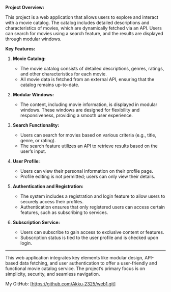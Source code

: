 **Project Overview:**

This project is a web application that allows users to explore and interact with a movie catalog. The catalog includes detailed descriptions and characteristics of movies, which are dynamically fetched via an API. Users can search for movies using a search feature, and the results are displayed through modular windows.

**Key Features:**

1. **Movie Catalog:**
   - The movie catalog consists of detailed descriptions, genres, ratings, and other characteristics for each movie.
   - All movie data is fetched from an external API, ensuring that the catalog remains up-to-date.

2. **Modular Windows:**
   - The content, including movie information, is displayed in modular windows. These windows are designed for flexibility and responsiveness, providing a smooth user experience.

3. **Search Functionality:**
   - Users can search for movies based on various criteria (e.g., title, genre, or rating).
   - The search feature utilizes an API to retrieve results based on the user’s input.

4. **User Profile:**
   - Users can view their personal information on their profile page.
   - Profile editing is not permitted; users can only view their details.

5. **Authentication and Registration:**
   - The system includes a registration and login feature to allow users to securely access their profiles.
   - Authentication ensures that only registered users can access certain features, such as subscribing to services.

6. **Subscription Service:**
   - Users can subscribe to gain access to exclusive content or features.
   - Subscription status is tied to the user profile and is checked upon login.

---

This web application integrates key elements like modular design, API-based data fetching, and user authentication to offer a user-friendly and functional movie catalog service. The project’s primary focus is on simplicity, security, and seamless navigation.

My GitHub: [https://github.com/Akku-2325/web1.git]
